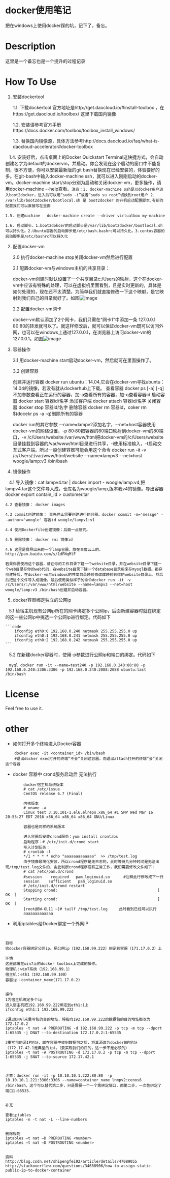 # docker使用笔记
把在windows上使用docker踩的坑，记下了，备忘。

# Description
这里是一个备忘也是一个提升的过程记录

# How To Use
1.  安装dockertool

    1.1. 下载dockertool 官方地址是http://get.daocloud.io/#install-toolbox ，在https://get.daocloud.io/toolbox/ 这里下载国内镜像
    
    1.2. 安装请参考官方手册https://docs.docker.com/toolbox/toolbox_install_windows/
    
    1.3. 替换国内镜像源，具体方法参考http://docs.daocloud.io/faq/what-is-daocloud-accelerator#docker-toolbox
    
    1.4. 安装好后，点击桌面上的Docker Quickstart Terminal这快捷方式，会自动创建名字为default的dockervm，并启动。你会发现在这个启动的窗口中不能复制，很不方便，你可以安装最新版的git bash替换现在已经安装的，体验要好的多。在git-bash中输入docker-machine ssh，就可以进入刚刚启动的docker-vm。docker-machine start/stop分别为启动和关闭docker-vm，更多操作，请用docker-machine --help查看。`注意：1. docker-machine ssh是以docker用户进入boot2docker，进入后可以用“sudo -i”或者“sudo su root”切换到root用户 2. /var/lib/boot2docker/bootlocal.sh 是 boot2docker 的开机启动配置脚本,有新的配置我们可以直接写在里面`
    
    1.5. 创建machine   docker-machine create --driver virtualbox my-machine
    
    1.6. 启动脚步。1.boot2dokcer的启动脚步是/var/lib/boot2docker/bootlocal.sh可以持久化。2.Ubuntu容器的启动脚步是/etc/bash.bashrc可以持久化。3.centos容器的启动脚步是/etc/bashrc可以持久化
    
2.  配置docker-vm

    2.0 执行docker-machine stop关闭docker-vm然后进行配置

    2.1 配置docker-vm与windows主机的共享目录：
    
    docker-vm创建时默认设置了一个共享目录c:/Users的映射，这个在docker-vm中应该有特殊的处理，可以在虚拟机里面看到，且是实时更新的，具体是如何处理的，现在还不太清楚。为简单我们就直接修改一下这个映射，是它映射到我们自己的目录就好了。如图![image](https://github.com/mywoogle/docker-note/blob/master/image/1.png)
    
    2.2 配置docker-vm网卡
    
    docker-vm默认添加了2个网卡，我们只需在“网卡1”中添加一条 127.0.0.1 80:80的转发就可以了。就这样修改后，就可以保证docker-vm既可以访问外网，也可以在windows上通过127.0.0.1，在浏览器上访问docker-vm的127.0.0.1。如图![image](https://github.com/mywoogle/docker-note/blob/master/image/2.png)
    
3.  容器操作

    3.1 用docker-machine start启动docker-vm，然后就可在里面操作了。
    
    3.2 创建容器
        
    创建并运行容器 docker run ubuntu：14.04,它会在docker-vm寻找ubuntu：14.04的镜像，若没有就从dockerhub上下载。
    查看容器 docker ps [-a] [-q] 不加参数查看正在运行的容器，加-a查看所有的容器，加-q查看容器id
    启动容器 docker start 容器id/名字
    添加客户端 docker attach 容器id/名字
    关闭容器 docker stop 容器id/名字
    删除容器 docker rm 容器id，coker rm $(docekr ps -a -q)删除所有的容器
    
    docker run的其它参数 --name=lampv2添加名字，--net=host容器使用docker-vm的网络设置，-p 80:80把容器的80端口映射到docker-vm的80端口，-v /c/Users/website:/var/www/html把docker-vm的/c/Users/website目录挂载到容器的/var/www/html目录进行共享，-i使用标准输入，-t启动交互式客户端。所以一般创建容器可能会用这个命令 docker run -it -v /c/Users/:/var/www/html/website --name=lampv3 --net=host woogle/lamp:v3 /bin/bash
    
4.  镜像操作

    4.1 导入镜像：cat lampv4.tar | docker import - woogle/lamp:v4,把lampv4.tar这个文件导入成，仓库名为woogle/lamp,版本我v4的镜像。导出容器 docker export contain_id > customer.tar
    
    4.2 查看镜像： docker images
    
    4.3 commit创建镜像： 首先停止需要创建进行的容器。docker commit -m='messge' --author='woogle' 容器id woogle/lampv1:v1
   
    4.4 使用Dockerfile创建镜像：后面一点研究。
    
    4.5 删除镜像： docker rmi 镜像id
    
    4.6 这里是我导出来的一个lamp容器，放在百度云上的，http://pan.baidu.com/s/1dFNqMlF
    
    若果你要使用这个容器，请在你的工作目录下建一个website目录，并在website目录下建一个web目录存你的web代码，在website目录下建一个database目录用来存mysql数据。都穿创建好后，在docker-vm与windows的共享目录映射修改成映射到你的website目录上。然后后把这个文件导入成镜像，最后使用类似样子的命令docker run -it -v /c/Users/:/var/www/html/website --name=lampv3 --net=host woogle/lamp:v3 /bin/bash创建并启动容器。
5.  docker容器绑定独立的公网ip

    5.1 给宿主机现有公网ip所在的网卡绑定多个公网ip，后面新建容器时就在绑定的这一些公网ip中挑选一个公网ip进行绑定。代码如下
    
    ```code
        ifconfig eth0:0 192.168.0.240 netmask 255.255.255.0 up
		ifconfig eth0:1 192.168.0.241 netmask 255.255.255.0 up
		ifconfig eth0:2 192.168.0.242 netmask 255.255.255.0 up
    ```
    
    5.2 在新建docker容器时，使用-p参数进行公网ip和端口的绑定。代码如下
    
    ```myql
        docker run -it --name=test240 -p 192.168.0.240:80:80 -p 192.168.0.240:3306:3306 -p 192.168.0.240:2088:2088 ubuntu:last /bin/bash
    ```

    
    

# License
Feel free to use it.

# other
* 如何打开多个终端进入Docker容器 

```shell
    docker exec -it <container_id> /bin/bash
    #退出docker exec打开的终端“不会”关闭这容器，而退出attach打开的终端“会”关闭这个容器
```

* docker 容器中 crond服务启动后 无法执行
 
```shell
        docker宿主机系统版本
        # cat /etc/issue
        CentOS release 6.7 (Final)

        内核版本
        # uname -a
        Linux test 3.10.101-1.el6.elrepo.x86_64 #1 SMP Wed Mar 16 20:55:27 EDT 2016 x86_64 x86_64 x86_64 GNU/Linux

        容器也是同样的系统版本

        进入容器后安装crond服务：yum install crontabs
        启动程序：# /etc/init.d/crond start
        写入计划任务：
        # crontab -l
        */1 * * * * echo "aaaaaaaaaaaaa"  >> /tmp/test.log
        由于镜像最简化安装，所以crond程序是无日志的，此时等待几分钟时间是无法出现/tmp/test.log文件的，由此判断crond程序没有正常工作，我们需要修改文件如下：
        # cat /etc/pam.d/crond
        #session    required   pam_loginuid.so      #注释此行修改成下一行
        session    sufficient   pam_loginuid.so
        # /etc/init.d/crond restart
        Stopping crond:                                            [  OK  ]
        Starting crond:                                            [  OK  ]
        [root@BW-GL11 ~]# tailf /tmp/test.log     此时看到已经可以执行
        aaaaaaaaaaaaa
```

* 利用iptables给Docker绑定一个外网IP 

```shell
    

目标
给docker容器绑定公网ip。把公网ip（192.168.99.222）绑定到容器（171.17.0.2）上

环境
这是部署在win7上的docker toolbox上完成的操作。
物理机：win7系统（192.168.99.1）
宿主机：eth1（192.168.99.100）
容器ip：container_name(171.17.0.2)


操作
1为宿主机绑定多个ip
进入宿主机把192.168.99.222绑定到eth1:1上
ifconfig eth1:1 192.168.99.222

2通过DNAT来重写包的目的地址，将指向192.168.99.222的数据包的目的地址都改为172.17.0.2
iptables -t nat -A PREROUTING -d 192.168.99.222 -p tcp -m tcp --dport 1:65535 -j DNAT --to-destination 172.17.0.2:1-65535

3重写包的源IP地址，即在容器中收到数据包之后，将其源改为docker0的地址（172.17.42.1是典型的ip）。（要实现我们的目的，这一步不是必须的）
iptables -t nat -A POSTROUTING -d 172.17.0.2 -p tcp -m tcp --dport 1:65535 -j SNAT --to-source 172.17.42.1



注意：docker run -it -p 10.10.10.1.222:80:80  -p 10.10.10.1.221:3306:3306 --name=container_name lnmpv2:cenos6 /bin/bash，这个可以替代第二步，只是需要一个一个第绑定端口，而第二步，一次性绑定了端口1-65535.


补充

查看iptables    
iptables -n -t nat -L --line-numbers


删除规则
iptables –t nat –D PREROUTING <number>
iptables –t nat –D POSTROUTING <number>


资料
http://blog.csdn.net/shipengfei92/article/details/47089055
http://stackoverflow.com/questions/34688906/how-to-assign-static-public-ip-to-docker-container



```   
         
         
         
         
        
    
    
        
